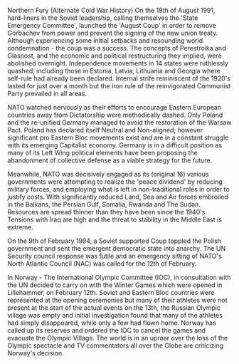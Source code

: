 ---
---

Northern Fury (Alternate Cold War History)
On the 19th of August 1991, hard-liners in the Soviet leadership, calling themselves the 'State Emergency Committee', launched the 'August Coup' in order to remove Gorbachev from power and prevent the signing of the new union treaty. Although experiencing some initial setbacks and resounding world condemnation - the coup was a success. The concepts of Perestroika and Glasnost, and the economic and political restructuring they implied, were abolished overnight. Independence movements in 14 states were ruthlessly quashed, including those in Estonia, Latvia, Lithuania and Georgia where self-rule had already been declared. Internal strife reminiscent of the 1920's lasted for just over a month but the iron rule of the reinvigorated Communist Party prevailed in all areas.

NATO watched nervously as their efforts to encourage Eastern European countries away from Dictatorship were methodically dashed. Only Poland and the re-unified Germany managed to avoid the restoration of the Warsaw Pact. Poland has declared itself Neutral and Non-aligned; however significant pro Eastern Bloc movements exist and are in a constant struggle with its emerging Capitalist economy. Germany is in a difficult position as many of its Left Wing political elements have been proposing the abandonment of collective defense as a viable strategy for the future.

Meanwhile, NATO was decisively engaged as its (original 16) various governments were attempting to realize the 'peace dividend' by reducing military forces, and employing what is left in non-traditional roles in order to justify costs. With significantly reduced Land, Sea and Air forces embroiled in the Balkans, the Persian Gulf, Somalia, Rwanda and The Sudan. Resources are spread thinner than they have been since the 1940's. Tensions with Iraq are high and the threat to stability in the Middle East is extreme.

On the 9th of February 1994, a Soviet supported Coup toppled the Polish government and sent the emergent democratic state into anarchy. The UN Security council response was futile and an emergency sitting of NATO's North Atlantic Council (NAC) was called for the 12th of February.

In Norway - The International Olympic Committee (IOC), in consultation with the UN decided to carry on with the Winter Games which were opened in Lillehammer, on February 12th. Soviet and Eastern Bloc countries were represented at the opening ceremonies but many of their athletes were not present at the start of the actual events on the 13th, the Russian Olympic village was empty and initial investigation found that many of the athletes had simply disappeared, while only a few had flown home. Norway has called up its reserves and ordered the IOC to cancel the games and evacuate the Olympic Village. The world is in an uproar over the loss of the Olympic spectacle and TV commentators all over the Globe are criticizing Norway's decision.
